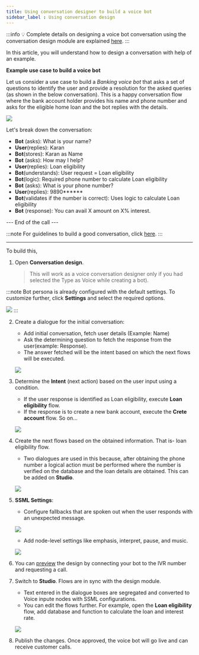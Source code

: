 ```yaml
---
title: Using conversation designer to build a voice bot 
sidebar_label : Using conversation design  
---
```



:::info 
:bulb: Complete details on designing a voice bot conversation using the conversation design module are explained [here](https://docs.yellow.ai/docs/platform_concepts/design/convdesignvoice). 
:::

In this article, you will understand how to design a conversation with help of an example. 


**Example use case to build a voice bot**

Let us consider a use case to build a *Banking voice bot* that asks a set of questions to identify the user and provide a resolution for the asked queries (as shown in the below conversation). This is a happy conversation flow where the bank account holder provides his name and phone number and asks for the eligible home loan and the bot replies with the details. 

![](https://i.imgur.com/zWCv0tr.png)


Let's break down the conversation:


* **Bot** (asks): What is your name? 
* **User**(replies): Karan
* **Bot**(stores): Karan as Name 
* **Bot** (asks): How may I help? 
* **User**(replies): Loan eligibility 
* **Bot**(understands): User request = Loan eligibility
* **Bot**(logic): Required phone number to calculate Loan eligibility
* **Bot** (asks): What is your phone number?
* **User**(replies): 9890******
* **Bot**(validates if the number is correct): Uses logic to calculate Loan eligibility
* **Bot** (response): You can avail X amount on X% interest. 

--- End of the call ---

:::note
For guidelines to build a good conversation, click [here](https://docs.yellow.ai/docs/cookbooks/getting_started). 
:::

-----

To build this, 

1. Open **Conversation design**. 

    > This will work as a voice conversation designer only if you had selected the Type as Voice while creating a bot). 
    
:::note
Bot persona is already configured with the default settings. To customize further, click **Settings** and select the required options. 

![](https://i.imgur.com/vmKrZgv.png)
:::
    
2. Create a dialogue for the initial conversation: 
    -  Add initial conversation, fetch user details (Example: Name)
    - Ask the determining question to fetch the response from the user(example: Response). 
    - The answer fetched will be the intent based on which the next flows will be executed.

    ![](https://i.imgur.com/fwfSd3u.png)

3. Determine the **Intent** (next action) based on the user input using a condition.
    - If the user response is identified as Loan eligibility, execute **Loan eligibility** flow. 
    - If the response is to create a new bank account, execute the **Crete account** flow. So on...  

    ![](https://i.imgur.com/AzIT8BX.png)

4. Create the next flows based on the obtained information. That is- loan eligibility flow. 
    - Two dialogues are used in this because, after obtaining the phone number a logical action must be performed where the number is verified on the database and the loan details are obtained. This can be added on **Studio**. 

    ![](https://i.imgur.com/pwa8dss.png)    

5. **SSML Settings**:

    - Configure fallbacks that are spoken out when the user responds with an unexpected message. 

    ![](https://i.imgur.com/eJCDSe2.png)

    - Add node-level settings like emphasis, interpret, pause, and music. 

    ![](https://i.imgur.com/cvgJlI4.png)

6. You can [preview](https://docs.yellow.ai/docs/platform_concepts/design/convdesignvoice) the design by connecting your bot to the IVR number and requesting a call. 

7. Switch to **Studio**. Flows are in sync with the design module.
    - Text entered in the dialogue boxes are segregated and converted to Voice inpute nodes with SSML configurations. 
    - You can edit the flows further. For example, open the **Loan eligibility** flow, add database and function to calculate the loan and interest rate. 

    ![](https://i.imgur.com/tbvwtgH.png)

8. Publish the changes. Once approved, the voice bot will go live and can receive customer calls. 